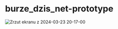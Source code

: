 # burze_dzis_net-prototype

![Zrzut ekranu z 2024-03-23 20-17-00](https://github.com/abnvle/burze_dzis_net-prototype/assets/116675324/92b6487a-af79-4caf-8c5f-9eca396e3a84)
